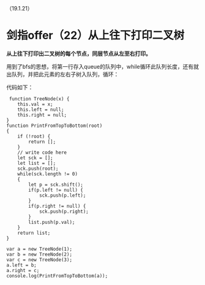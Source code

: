 （19.1.21）
# 剑指offer（22）从上往下打印二叉树

**从上往下打印出二叉树的每个节点，同层节点从左至右打印。**

用到了bfs的思想，将第一行存入queue的队列中，while循环此队列长度，还有就出队列，并把此元素的左右子树入队列，循环：


代码如下： 


	 function TreeNode(x) {
	    this.val = x;
	    this.left = null;
	    this.right = null;
	} 
	function PrintFromTopToBottom(root)
	{
	    if (!root) {
	        return [];
	    }
	    // write code here
	    let sck = [];
	    let list = [];
	    sck.push(root);
	    while(sck.length != 0)
	    {
	        let p = sck.shift();
	        if(p.left != null) {
	            sck.push(p.left);
	        }
	        if(p.right != null) {
	            sck.push(p.right);
	        }
	        list.push(p.val);
	    }
	    return list;
	}
	
	var a = new TreeNode(1);
	var b = new TreeNode(2);
	var c = new TreeNode(3);
	a.left = b;
	a.right = c;
	console.log(PrintFromTopToBottom(a));